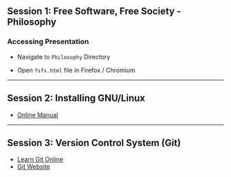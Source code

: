 
## Session 1: Free Software, Free Society - Philosophy

### Accessing Presentation

 - Navigate to `Philosophy` Directory

 - Open `fsfs.html` file in Firefox / Chromium

----

## Session 2: Installing GNU/Linux

 - [Online Manual](http://www.ubuntu.com/download/desktop/install-ubuntu-desktop)

----

## Session 3: Version Control System (Git)

 - [Learn Git Online](https://try.github.io/levels/1/challenges/1)
 - [Git Website](http://git-scm.com/)
